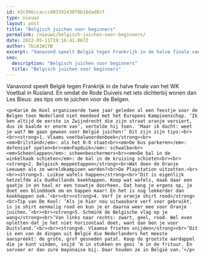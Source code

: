 ```yaml
---
id: 43c996ccaccc40339143078b16dad8cf
type: nieuws
layout: post
title: "Belgisch juichen voor beginners"
permalink: /nieuws/belgisch-juichen-voor-beginners/
date: 2022-05-11T19:16:41.067Z
author: 7biA1WiYB
excerpt: "Vanavond speelt België tegen Frankrijk in de halve finale van het WK Voetbal in Rusland. En omdat de Rode Duivels net iets dichterbij wonen dan Les Bleus: zes tips om te juichen voor de Belgen.  "
seo:
  description: "Belgisch juichen voor beginners"
  title: "Belgisch juichen voor beginners"
---
```

Vanavond speelt België tegen Frankrijk in de halve finale van het WK Voetbal in Rusland. En omdat de Rode Duivels net iets dichterbij wonen dan Les Bleus: zes tips om te juichen voor de Belgen.  

    <p>Karim de Kool organiseerde twee jaar geleden al een feestje voor de Belgen toen Nederland niet meedeed met het Europees Kampioenschap. ‘Ik ben altijd de eerste in Zwijndrecht die zijn straat oranje versiert, dus ik baalde er enorm van’, vertelde hij toen. ‘Maar ik dacht: weet je wat? We gaan gewoon voor België juichen!’ Dit zijn zijn tips:<br><br><strong>1. Vlaams voetbalwoordenboek</strong><br><em>Brilstand</em>: als het 0-0 staat<br><em>De bus parkeren</em>: defensief spelen<br><em>Fopduik</em>: schwalbe<br><em>Scheenlappen</em>: scheenbeschermers<br><em>De bal in de winkelhaak schieten</em>: de bal in de kruising schieten<br><br><strong>2. Belgisch moppentappen</strong><br>Wat doen de Oranje Leeuwen als ze wereldkampioen worden?<br>De Playstation uitzetten.<br><br><strong>3. Luikse wafels happen</strong><br>‘Dit is eigenlijk hetzelfde als Oudhollands koekhappen. Koop wat wafels, maak daar een gaatje in en haal er een touwtje doorheen. Dat hang je ergens op, je doet een blinddoek om en happen maar! En het is nog lekkerder dan koekhappen ook.’<br><br><strong>4. Verf je oranje shirt rood</strong><br>Tip van De Kool: ‘Als je hier nou uitwasbare verf voor gebruikt, is je shirt eenmalig rood en kun je er daarna weer mee voor Oranje juichen.’<br><br><strong>5. Schmink de Belgische vlag op je wang</strong><br>‘Van links naar rechts: zwart, geel, rood. Wel even opletten dat je het niet horizontaal doet, want dan ben je voor Duitsland.’<br><br><strong>6. Vlaamse frieten snijden</strong><br>‘Dit is een van de dingen uit België die Nederlanders het meeste aanspreekt: de grote, grof gesneden patat. Koop de grootste aardappel die je kunt vinden, snijd ‘m in stukken en gooi ‘m in de frituur. En serveer er dan zure mayonaise bij. Daar houden ze in België van.’</p>  
